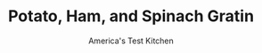 ---
layout: ../../layouts/MarkdownPostLayout.astro
title: Potato, Ham, and Spinach Gratin
author: America's Test Kitchen
pubDate: 2023-03-15
description: "Adding spinach freshens up an old favorite—but then you have to solve the soggy problems it creates."
image_url: https://res.cloudinary.com/hksqkdlah/image/upload/ar_1:1,c_fill,dpr_2.0,f_auto,fl_lossy.progressive.strip_profile,g_faces:auto,q_auto:low,w_344/23237_sfs-potato-spinach-ham-gratin-3
tags: ["Main Courses","Casseroles"]
calories: 2832
protein: 12
carbohydrates: 25
fats: 
fiber: 2
ingredients: ["1 1/2 cups, heavy cream","1 cup, chicken broth","1 1/2 ounces, Parmesan cheese, grated (3/4 cup)","1 teaspoon, salt","1 teaspoon, pepper","1/8 teaspoon, ground nutmeg","1 tablespoon, unsalted butter","8 ounces (8 cups), baby spinach","3 , garlic cloves, minced","4 ounces thinly sliced, Black Forest ham, chopped fine","2 pounds, russet potatoes, peeled and sliced 1/8 inch thick"]
serves: 8
time: "1¼ hours"
instructions: ["Adjust oven rack to middle position and heat oven to 400 degrees. Grease 13 by 9-inch baking dish. Whisk cream, broth, 1/2 cup Parmesan, salt, pepper, and nutmeg together in bowl; set aside.","Melt butter in 12-inch nonstick skillet over medium-high heat. Add spinach and garlic and cook until spinach is wilted, about 3 minutes, stirring often. Off heat, stir in ham. Transfer spinach mixture to paper towel–lined plate to drain.","Arrange potatoes in even layer in prepared dish. Distribute spinach mixture evenly over potatoes. Pour cream mixture over spinach mixture and sprinkle with remaining 1/4 cup Parmesan. Bake until potatoes are tender and cheese is spotty brown, 35 to 40 minutes. Let cool for 15 minutes. Serve."]
nutrition: ["759 mg Potassium","233 mg Phosphorus","245 mg Calcium","2 mg Iron","63 mg Magnesium","576 mg Sodium","1 mg Zinc","23 g Fat","2 mg Niacin (B3)","6 g Monounsaturated","1 g Polyunsaturated","15 mg Vitamin C","83 mg Cholesterol","14 g Saturated","2 g Fiber","76 µg Folate (food)","2 g Sugars","141 µg Vitamin K","183 g Water","25 g Carbs","76 µg Folate equivalent (total)","12 g Protein","1 mg Vitamin E","357 µg Vitamin A","354 kcal Energy","2832 calories"]
notes: "Do not prepare the potatoes ahead of time or store them in water; the potato starch is essential for thickening the sauce. A mandoline makes quick work of slicing the potatoes."
---
